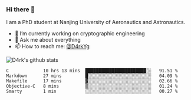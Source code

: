 ### Hi there 👋

I am a PhD student at Nanjing University of Aeronautics and Astronautics.

- 🔭 I’m currently working on cryptographic engineering
- 💬 Ask me about everything
- 📫 How to reach me: [@D4rkYg](https://twitter.com/D4rkYg)

![D4rk's github stats](https://github-readme-stats.vercel.app/api?username=dd4rk&show_icons=true&title_color=fff&icon_color=79ff97&text_color=9f9f9f&bg_color=151515)

<!--START_SECTION:waka-->
```text
C             10 hrs 13 mins  ███████████████████████░░   91.51 % 
Markdown      27 mins         █░░░░░░░░░░░░░░░░░░░░░░░░   04.09 % 
Makefile      17 mins         ▓░░░░░░░░░░░░░░░░░░░░░░░░   02.66 % 
Objective-C   8 mins          ▒░░░░░░░░░░░░░░░░░░░░░░░░   01.24 % 
Smarty        1 min           ░░░░░░░░░░░░░░░░░░░░░░░░░   00.27 % 
```
<!--END_SECTION:waka-->
